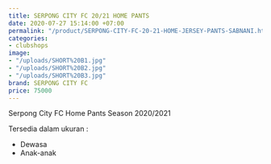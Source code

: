 ```yaml
---
title: SERPONG CITY FC 20/21 HOME PANTS
date: 2020-07-27 15:14:00 +07:00
permalink: "/product/SERPONG-CITY-FC-20-21-HOME-JERSEY-PANTS-SABNANI.html"
categories:
- clubshops
image:
- "/uploads/SHORT%20B1.jpg"
- "/uploads/SHORT%20B2.jpg"
- "/uploads/SHORT%20B3.jpg"
brand: SERPONG CITY FC
price: 75000
---
```


Serpong City FC 
Home Pants Season 2020/2021

Tersedia dalam ukuran :
- Dewasa
- Anak-anak
